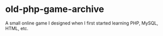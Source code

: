 # old-php-game-archive
 A small online game I designed when I first started learning PHP, MySQL, HTML, etc.
